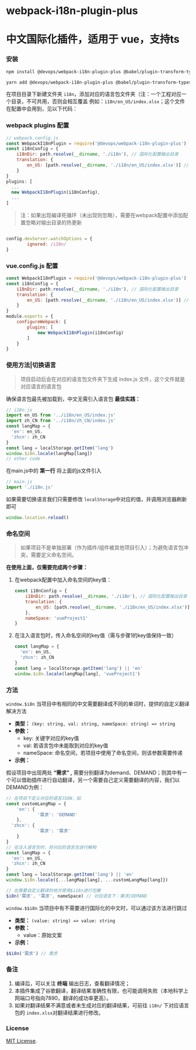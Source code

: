 # webpack-i18n-plugin-plus

# 中文国际化插件，适用于 vue，支持ts

### 安装

```bash
npm install @devops/webpack-i18n-plugin-plus @babel/plugin-transform-typescript -D
```

```bash
yarn add @devops/webpack-i18n-plugin-plus @babel/plugin-transform-typescript -D装后无法正常使用，可能是缺少了依赖，需要再安装一个依赖
```

在项目目录下新建文件夹 `i18n`，添加对应的语言包文件夹（注：一个工程对应一个目录，不可共用，否则会相互覆盖
例如：`i18n/en_US/index.xlsx`；这个文件在配置中会用到，见以下代码：

### webpack plugins 配置

```jsx
// webpack.config.js
const WebpackI18nPlugin = require('@devops/webpack-i18n-plugin-plus')
const i18nConfig = {
    i18nDir: path.resolve(__dirname, './i18n'), // 国际化配置输出目录
    translation: {
        en_US: [path.resolve(__dirname, './i18n/en_US/index.xlsx')] // 对应的翻译文件
    }
}
plugins: [
  ...
  new WebpackI18nPlugin(i18nConfig),
  ...
]
```

> 注：如果出现编译死循环（未出现则忽略），需要在webpack配置中添加配置忽略对输出目录的热更新
> 

```jsx

config.devServer.watchOptions = {
        ignored: /i18n/
}

```

### vue.config.js 配置

```jsx
const WebpackI18nPlugin = require('@devops/webpack-i18n-plugin-plus')
const i18nConfig = {
    i18nDir: path.resolve(__dirname, './i18n'), // 国际化配置输出目录
    translation: {
        en_US: [path.resolve(__dirname, './i18n/en_US/index.xlsx')] // 对应的翻译文件
    }
}
module.exports = {
    configureWebpack: {
        plugins: [
            new WebpackI18nPlugin(i18nConfig)
        ]
    }
}
```

### 使用方法|切换语言

> 项目启动后会在对应的语言包文件夹下生成 index.js 文件，这个文件就是对应语言的语言包
> 

确保语言包最先被加载到，中文无需引入语言包
**最佳实践：**

```jsx
// i18n.js
import en_US from '../i18n/en_US/index.js'
import zh_CN from '../i18n/zh_CN/index.js'
const langMap = {
  'en': en_US,
  'zhcn': zh_CN
}
const lang = localStorage.getItem('lang')
window.$i8n.locale(langMap[lang])
// other code

```

在main.js中的 **第一行** 将上面的js文件引入

```jsx
// main.js
import './i18n.js'
```

如果需要切换语言我们只需要修改 `localStorage`中对应的值，并调用浏览器刷新即可

```jsx
window.location.reload()
```

### 命名空间

> 如果项目不是单独部署（作为插件/组件被其他项目引入）；为避免语言包冲突，需要定义命名空间。
> 

**在使用上面，仅需要完成两个步骤：**

1. 在webpack配置中加入命名空间的key值：
    
    ```jsx
    const i18nConfig = {
        i18nDir: path.resolve(__dirname, './i18n'), // 国际化配置输出目录
        translation: {
            en_US: [path.resolve(__dirname, './i18n/en_US/index.xlsx')] // 对应的翻译文件
        },
        nameSpace: 'vueProject1'
    }
    
    ```
    
2. 在注入语言包时，传入命名空间的key值（需与步骤1的key值保持一致）
    
    ```jsx
    const langMap = {
      'en': en_US,
      'zhcn': zh_CN
    }
    const lang = localStorage.getItem('lang') || 'en'
    window.$i8n.locale(langMap[lang], 'vueProject1')
    
    ```
    

### 方法

`window.$i8n` 当项目中有相同的中文需要翻译成不同的单词时，提供的自定义翻译解决方法

- **类型：** `(key: string, val: string, nameSpace: string) => string`
- **参数：**
    - key: 关键字对应的key值
    - val: 若语言包中未能取到对应的key值
    - nameSpace: 命名空间，若项目中使用了命名空间，则该参数需要传递
- **示例：**

假设项目中出现两处 **“需求” ,** 需要分别翻译为demand、DEMAND；则其中有一个可以借助插件进行自动翻译，另一个需要自己定义需要翻译的内容，我们以DEMAND为例：

```jsx
// 在项目下定义对应的语言JSON，如
const customLangMap = {
	'en': {
			'需求': 'DEMAND'
	},
  'zhcn': {
			'需求': '需求'
	}
}
// 在注入语言包时，将对应的语言包进行解构
const langMap = {
  'en': en_US,
  'zhcn': zh_CN
}
const lang = localStorage.getItem('lang') || 'en'
window.$i8n.locale({...langMap[lang], ...customLangMap[lang]})
```

```jsx
// 在需要自定义翻译的地方使用$i18n进行包裹
$i8n('需求', '需求', nameSpace) // 对应语言下：需求/DEMAND
```

`window.$$i8n` 当项目中有不需要进行国际化的中文时，可以通过该方法进行跳过

- **类型：** `(value: string) => value: string`
- **参数：**
    - value：原始文案
- **示例：**

```jsx
$$i8n('需求') // 需求
```

### 备注

1. 编译后，可以关注 **终端** 输出日志，查看翻译情况；
2. 本插件集成了谷歌翻译，翻译结果准确性有限，也可能调用失败（本地科学上网端口号指向7890，翻译的成功率更高）。
3. 如果对翻译结果不满意或者未生成对应的翻译结果，可前往 `i18n/` 下对应语言包的 `index.xlsx`对翻译结果进行修改。

### License

[MIT License](./LICENSE).